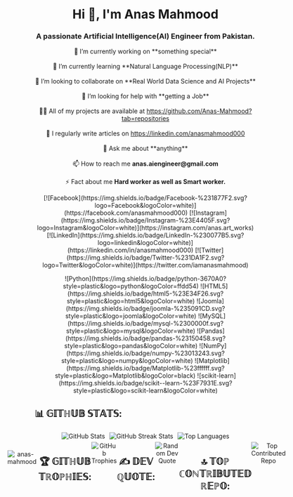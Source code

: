 <div align="center">
  <h1>Hi 👋, I'm Anas Mahmood</h1>
  <h3>A passionate Artificial Intelligence(AI) Engineer from Pakistan.</h3>

  <p align="center">
    🔭 I’m currently working on **something special**<br><br>
    🌱 I’m currently learning **Natural Language Processing(NLP)**<br><br>
    👯 I’m looking to collaborate on **Real World Data Science and AI Projects**<br><br>
    🤝 I’m looking for help with **getting a Job**<br><br>
    👨‍💻 All of my projects are available at <a href="https://github.com/Anas-Mahmood?tab=repositories">https://github.com/Anas-Mahmood?tab=repositories</a><br><br>
    📝 I regularly write articles on <a href="https://linkedin.com/anasmahmood000">https://linkedin.com/anasmahmood000</a><br><br>
    💬 Ask me about **anything**<br><br>
    📫 How to reach me <strong>anas.aiengineer@gmail.com</strong><br><br>
    ⚡ Fact about me <strong>Hard worker as well as Smart worker.</strong>
  </p>
</div>

<div align="center">
  <p>
    [![Facebook](https://img.shields.io/badge/Facebook-%231877F2.svg?logo=Facebook&logoColor=white)](https://facebook.com/anasmahmood000)
    [![Instagram](https://img.shields.io/badge/Instagram-%23E4405F.svg?logo=Instagram&logoColor=white)](https://instagram.com/anas.art_works)
    [![LinkedIn](https://img.shields.io/badge/LinkedIn-%230077B5.svg?logo=linkedin&logoColor=white)](https://linkedin.com/in/anasmahmood000)
    [![Twitter](https://img.shields.io/badge/Twitter-%231DA1F2.svg?logo=Twitter&logoColor=white)](https://twitter.com/iamanasmahmood)
  </p>
</div>

<div align="center">
  <p>
    ![Python](https://img.shields.io/badge/python-3670A0?style=plastic&logo=python&logoColor=ffdd54)
    ![HTML5](https://img.shields.io/badge/html5-%23E34F26.svg?style=plastic&logo=html5&logoColor=white)
    ![Joomla](https://img.shields.io/badge/joomla-%235091CD.svg?style=plastic&logo=joomla&logoColor=white)
    ![MySQL](https://img.shields.io/badge/mysql-%2300000f.svg?style=plastic&logo=mysql&logoColor=white)
    ![Pandas](https://img.shields.io/badge/pandas-%23150458.svg?style=plastic&logo=pandas&logoColor=white)
    ![NumPy](https://img.shields.io/badge/numpy-%23013243.svg?style=plastic&logo=numpy&logoColor=white)
    ![Matplotlib](https://img.shields.io/badge/Matplotlib-%23ffffff.svg?style=plastic&logo=Matplotlib&logoColor=black)
    ![scikit-learn](https://img.shields.io/badge/scikit--learn-%23F7931E.svg?style=plastic&logo=scikit-learn&logoColor=white)
  </p>
</div>




## 📊 𝔾𝕀𝕋ℍ𝕌𝔹 𝕊𝕋𝔸𝕋𝕊:
<div align="center">
  <div style="display: flex; justify-content: center;">
    <div style="margin: 5px;">
      <img src="https://github-readme-stats.vercel.app/api?username=anas-mahmood&theme=radical&hide_border=false&include_all_commits=true&count_private=false" alt="GitHub Stats" style="max-width: 100%;" />
    </div>
    <div style="margin: 5px;">
      <img src="https://github-readme-streak-stats.herokuapp.com/?user=anas-mahmood&theme=radical&hide_border=false" alt="GitHub Streak Stats" style="max-width: 100%;" />
    </div>
    <div style="margin: 5px;">
      <img src="https://github-readme-stats.vercel.app/api/top-langs/?username=anas-mahmood&theme=radical&hide_border=false&include_all_commits=true&count_private=false&layout=compact" alt="Top Languages" style="max-width: 100%;" />
    </div>
  </div>
</div>

<div align="center">
   <div style="display: flex; justify-content: center;">
    <div style="margin: 5px;">
<p align="center"> <img src="https://komarev.com/ghpvc/?username=anas-mahmood&label=Profile%20views&color=0e75b6&style=flat" alt="anas-mahmood" /> </p>
</div>

## 🏆 𝔾𝕀𝕋ℍ𝕌𝔹 𝕋ℝ𝕆ℙℍ𝕀𝔼𝕊:
<div align="center">
  <img src="https://github-profile-trophy.vercel.app/?username=anas-mahmood&theme=radical&no-frame=false&no-bg=false&margin-w=4&row=1&column=4&no-confetti=true" alt="GitHub Trophies" />
</div>


## ✍️ 𝔻𝔼𝕍 ℚ𝕌𝕆𝕋𝔼:
<div align="center">
  <img src="https://quotes-github-readme.vercel.app/api?type=vertical&theme=radical" alt="Random Dev Quote" />
</div>

## 🔝 𝕋𝕆ℙ ℂ𝕆ℕ𝕋ℝ𝕀𝔹𝕌𝕋𝔼𝔻 ℝ𝔼ℙ𝕆:
<div align="center">
  <img src="https://github-contributor-stats.vercel.app/api?username=anas-mahmood&limit=5&theme=radical&combine_all_yearly_contributions=true" alt="Top Contributed Repo" />
</div>

---
